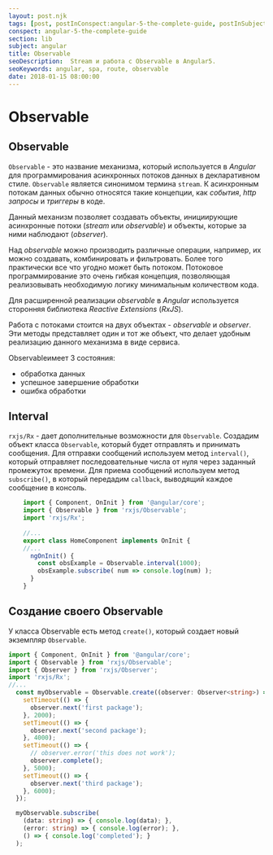 ```yaml
---
layout: post.njk
tags: [post, postInConspect:angular-5-the-complete-guide, postInSubject:angular, postInSection:lib]
conspect: angular-5-the-complete-guide
section: lib
subject: angular
title: Observable
seoDescription:  Stream и работа с Observable в Angular5.
seoKeywords: angular, spa, route, observable
date: 2018-01-15 08:00:00
---
```

# Observable

## Observable

`Observable` - это название механизма, который используется в *Angular* для программирования асинхронных потоков данных в декларативном стиле. `Observable` является синонимом термина `stream`. К асинхронным потокам данных обычно относятся такие концепции, как *события*, *http запросы* и *триггеры* в коде.

Данный механизм позволяет создавать объекты, инициирующие асинхронные потоки (*stream* или *observable*) и объекты, которые за ними наблюдают (*observer*).

Над *observable* можно производить различные операции, например, их можно создавать, комбинировать и фильтровать. Более того практически все что угодно может быть потоком. Потоковое программирование это очень гибкая концепция, позволяющая реализовывать необходимую логику минимальным количеством кода.

Для расширенной реализации *observable* в *Angular* используется сторонняя библиотека *Reactive Extensions* (*RxJS*).

Работа с потоками стоится на двух объектах - *observable* и *observer*. Эти методы представляет один и тот же объект, что делает удобным реализацию данного механизма в виде сервиса.

Observableимеет 3 состояния: 
+ обработка данных
+ успешное завершение обработки
+ ошибка обработки

## Interval

`rxjs/Rx` - дает дополнительные возможности для `Observable`. Создадим объект класса `Observable`, который будет отправлять и принимать сообщения. Для отправки сообщений используем метод `interval()`, который отправляет последовательные числа от нуля через заданный промежуток времени. Для приема сообщений используем метод `subscribe()`, в который передадим `callback`, выводящий каждое сообщение в консоль.

```typescript
	import { Component, OnInit } from '@angular/core';
	import { Observable } from 'rxjs/Observable';
	import 'rxjs/Rx';
	
	//...
	export class HomeComponent implements OnInit {
	//...
	  ngOnInit() {
	    const obsExample = Observable.interval(1000);
	    obsExample.subscribe( num => console.log(num) );
	  }
	}
```

## Создание своего Observable

У класса Observable есть метод `create()`, который создает новый экземпляр `Observable`.

```typescript
import { Component, OnInit } from '@angular/core';
import { Observable } from 'rxjs/Observable';
import { Observer } from 'rxjs/Observer';
import 'rxjs/Rx';
//...
  const myObservable = Observable.create((observer: Observer<string>) => {
    setTimeout(() => {
      observer.next('first package');
    }, 2000);
    setTimeout(() => {
      observer.next('second package');
    }, 4000);
    setTimeout(() => {
      // observer.error('this does not work');
      observer.complete();
    }, 5000);
    setTimeout(() => {
      observer.next('third package');
    }, 6000);
  });

  myObservable.subscribe(
    (data: string) => { console.log(data); },
    (error: string) => { console.log(error); },
    () => { console.log('completed'); }
  );
```